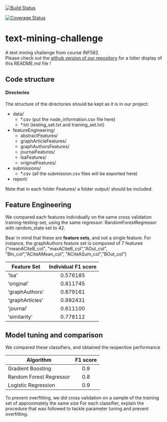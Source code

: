[![Build Status](https://travis-ci.org/Edouard360/text-mining-challenge.svg?branch=master)](https://travis-ci.org/Edouard360/text-mining-challenge)

[![Coverage Status](https://coveralls.io/repos/github/Edouard360/text-mining-challenge/badge.svg?branch=master)](https://coveralls.io/github/Edouard360/text-mining-challenge?branch=master)
# text-mining-challenge
A text mining challenge from course INF582.  
Please check out the [github version of our repository][link] for a tidier display of this README.md file !

[link]: <https://github.com/Edouard360/text-mining-challenge>

## Code structure 

#### Directories
The structure of the directories should be kept as it is in our project:

 - data/
 	- *.csv (put the node_information.csv file here)
 	- *.txt (testing_set.txt and training_set.txt)
 - featureEngineering/
 	- abstractFeatures/
 	- graphArticleFeatures/
 	- graphAuthorsFeatures/
 	- journalFeatures/
 	- lsaFeatures/
 	- originalFeatures/
 - submissions/
    - *.csv (all the submission.csv files will be exported here)
 - report/
 
Note that in each folder Features/ a folder output/ should be included.

## Feature Engineering

We compared each features individually on the same cross validation training-testing-set, 
using the same regressor: RandomForestRegressor with random_state set to 42. 

Bear in mind that these are **feature sets**, and not a single feature. For instance, the graphAuthors feature set is composed of
7 features ("meanACiteB_col", "maxACiteB_col","AOut_col", "BIn_col","ACiteAMean_col", "ACiteASum_col","BOut_col")


|Feature Set|Individual F1 score|
|---|:---:|
|'lsa' |0.576185|
|'original' |0.811745|
|'graphAuthors' |0.879161|
|'graphArticles' |0.992431|
|'journal' |0.611100|
|'similarity' |0.778112|

## Model tuning and comparison 
 
We compared these classifiers, and obtained the respective performance

|Algorithm|F1 score|
|---|:---:|
|Gradient Boosting|0.9|
|Random Forest Regressor|0.8|
|Logistic Regression|0.9|

To prevent overfitting, we did cross validation on a sample of the training set of approximately the same size
For each classifier, explain the procedure that was followed to tackle parameter tuning and prevent overfitting.
